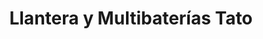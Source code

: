 ---
title: "Llantera y Multibaterías Tato"
url: /atenas/llantera-y-multibaterias-tato/
shop: piezas de automóviles
---